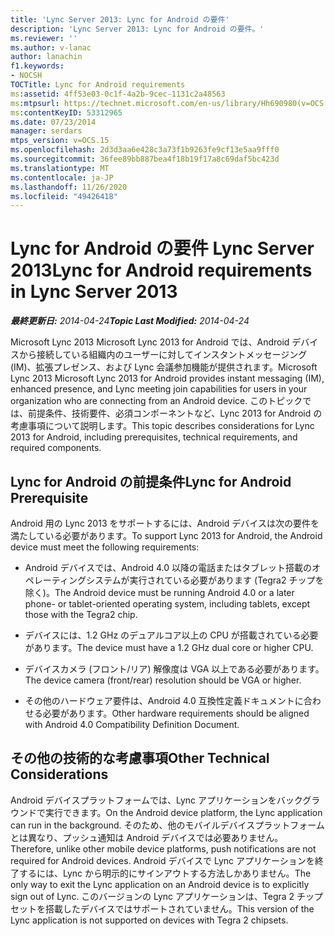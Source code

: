 ```yaml
---
title: 'Lync Server 2013: Lync for Android の要件'
description: 'Lync Server 2013: Lync for Android の要件。'
ms.reviewer: ''
ms.author: v-lanac
author: lanachin
f1.keywords:
- NOCSH
TOCTitle: Lync for Android requirements
ms:assetid: 4ff53e03-0c1f-4a2b-9cec-1131c2a48563
ms:mtpsurl: https://technet.microsoft.com/en-us/library/Hh690980(v=OCS.15)
ms:contentKeyID: 53312965
ms.date: 07/23/2014
manager: serdars
mtps_version: v=OCS.15
ms.openlocfilehash: 2d3d3aa6e428c3a73f1b9263fe9cf13e5aa9fff0
ms.sourcegitcommit: 36fee89bb887bea4f18b19f17a8c69daf5bc423d
ms.translationtype: MT
ms.contentlocale: ja-JP
ms.lasthandoff: 11/26/2020
ms.locfileid: "49426418"
---
```

# <a name="lync-for-android-requirements-in-lync-server-2013"></a><span data-ttu-id="f2fa7-103">Lync for Android の要件 Lync Server 2013</span><span class="sxs-lookup"><span data-stu-id="f2fa7-103">Lync for Android requirements in Lync Server 2013</span></span>

<div data-xmlns="http://www.w3.org/1999/xhtml">

<div class="topic" data-xmlns="http://www.w3.org/1999/xhtml" data-msxsl="urn:schemas-microsoft-com:xslt" data-cs="https://msdn.microsoft.com/">

<div data-asp="https://msdn2.microsoft.com/asp">



</div>

<div id="mainSection">

<div id="mainBody"><span data-ttu-id="f2fa7-104">

<span> </span></span><span class="sxs-lookup"><span data-stu-id="f2fa7-104">

<span> </span></span></span>

<span data-ttu-id="f2fa7-105">_**最終更新日:** 2014-04-24_</span><span class="sxs-lookup"><span data-stu-id="f2fa7-105">_**Topic Last Modified:** 2014-04-24_</span></span>

<span data-ttu-id="f2fa7-106">Microsoft Lync 2013 Microsoft Lync 2013 for Android では、Android デバイスから接続している組織内のユーザーに対してインスタントメッセージング (IM)、拡張プレゼンス、および Lync 会議参加機能が提供されます。</span><span class="sxs-lookup"><span data-stu-id="f2fa7-106">Microsoft Lync 2013 Microsoft Lync 2013 for Android provides instant messaging (IM), enhanced presence, and Lync meeting join capabilities for users in your organization who are connecting from an Android device.</span></span> <span data-ttu-id="f2fa7-107">このトピックでは、前提条件、技術要件、必須コンポーネントなど、Lync 2013 for Android の考慮事項について説明します。</span><span class="sxs-lookup"><span data-stu-id="f2fa7-107">This topic describes considerations for Lync 2013 for Android, including prerequisites, technical requirements, and required components.</span></span>

<div>

## <a name="lync-for-android-prerequisite"></a><span data-ttu-id="f2fa7-108">Lync for Android の前提条件</span><span class="sxs-lookup"><span data-stu-id="f2fa7-108">Lync for Android Prerequisite</span></span>

<span data-ttu-id="f2fa7-109">Android 用の Lync 2013 をサポートするには、Android デバイスは次の要件を満たしている必要があります。</span><span class="sxs-lookup"><span data-stu-id="f2fa7-109">To support Lync 2013 for Android, the Android device must meet the following requirements:</span></span>

  - <span data-ttu-id="f2fa7-110">Android デバイスでは、Android 4.0 以降の電話またはタブレット搭載のオペレーティングシステムが実行されている必要があります (Tegra2 チップを除く)。</span><span class="sxs-lookup"><span data-stu-id="f2fa7-110">The Android device must be running Android 4.0 or a later phone- or tablet-oriented operating system, including tablets, except those with the Tegra2 chip.</span></span>

  - <span data-ttu-id="f2fa7-111">デバイスには、1.2 GHz のデュアルコア以上の CPU が搭載されている必要があります。</span><span class="sxs-lookup"><span data-stu-id="f2fa7-111">The device must have a 1.2 GHz dual core or higher CPU.</span></span>

  - <span data-ttu-id="f2fa7-112">デバイスカメラ (フロント/リア) 解像度は VGA 以上である必要があります。</span><span class="sxs-lookup"><span data-stu-id="f2fa7-112">The device camera (front/rear) resolution should be VGA or higher.</span></span>

  - <span data-ttu-id="f2fa7-113">その他のハードウェア要件は、Android 4.0 互換性定義ドキュメントに合わせる必要があります。</span><span class="sxs-lookup"><span data-stu-id="f2fa7-113">Other hardware requirements should be aligned with Android 4.0 Compatibility Definition Document.</span></span>

</div>

<div>

## <a name="other-technical-considerations"></a><span data-ttu-id="f2fa7-114">その他の技術的な考慮事項</span><span class="sxs-lookup"><span data-stu-id="f2fa7-114">Other Technical Considerations</span></span>

<span data-ttu-id="f2fa7-115">Android デバイスプラットフォームでは、Lync アプリケーションをバックグラウンドで実行できます。</span><span class="sxs-lookup"><span data-stu-id="f2fa7-115">On the Android device platform, the Lync application can run in the background.</span></span> <span data-ttu-id="f2fa7-116">そのため、他のモバイルデバイスプラットフォームとは異なり、プッシュ通知は Android デバイスでは必要ありません。</span><span class="sxs-lookup"><span data-stu-id="f2fa7-116">Therefore, unlike other mobile device platforms, push notifications are not required for Android devices.</span></span> <span data-ttu-id="f2fa7-117">Android デバイスで Lync アプリケーションを終了するには、Lync から明示的にサインアウトする方法しかありません。</span><span class="sxs-lookup"><span data-stu-id="f2fa7-117">The only way to exit the Lync application on an Android device is to explicitly sign out of Lync.</span></span> <span data-ttu-id="f2fa7-118">このバージョンの Lync アプリケーションは、Tegra 2 チップセットを搭載したデバイスではサポートされていません。</span><span class="sxs-lookup"><span data-stu-id="f2fa7-118">This version of the Lync application is not supported on devices with Tegra 2 chipsets.</span></span>

<span data-ttu-id="f2fa7-119"></div>

</div>

<span> </span>

</div>

</div>

</span><span class="sxs-lookup"><span data-stu-id="f2fa7-119"></div>

</div>

<span> </span>

</div>

</div>

</span></span></div>


